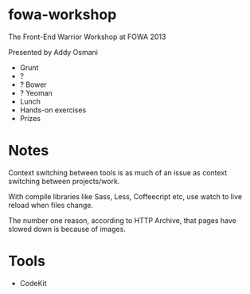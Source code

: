 fowa-workshop
=============

The Front-End Warrior Workshop at FOWA 2013

Presented by Addy Osmani

- Grunt
- ?
- ? Bower
- ? Yeoman
- Lunch
- Hands-on exercises
- Prizes

Notes
=====

Context switching between tools is as much of an issue as context switching between projects/work.

With compile libraries like Sass, Less, Coffeecript etc, use watch to live reload when files change.

The number one reason, according to HTTP Archive, that pages have slowed down is because of images.


Tools
=====

* CodeKit

